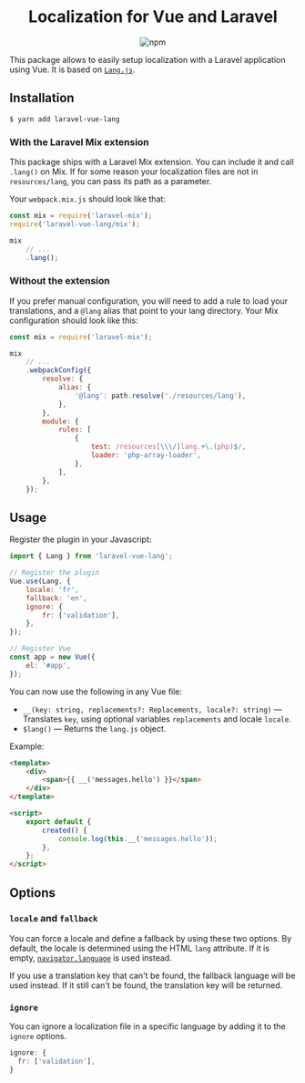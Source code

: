 <p align="center">
  <h1 align="center">Localization for Vue and Laravel</h1>
  <p align="center">
    <img alt="npm" src="https://img.shields.io/npm/v/laravel-vue-lang?color=32c854">
  </p>
<p>

This package allows to easily setup localization with a Laravel application using Vue. It is based on [`Lang.js`](https://github.com/rmariuzzo/Lang.js/).

## Installation

```console
$ yarn add laravel-vue-lang
```

### With the Laravel Mix extension

This package ships with a Laravel Mix extension. You can include it and call `.lang()` on Mix. If for some reason your localization files are not in `resources/lang`, you can pass its path as a parameter.

Your `webpack.mix.js` should look like that:

```js
const mix = require('laravel-mix');
require('laravel-vue-lang/mix');

mix
	// ...
	.lang();
```

### Without the extension

If you prefer manual configuration, you will need to add a rule to load your translations, and a `@lang` alias that point to your lang directory. Your Mix configuration should look like this:

```js
const mix = require('laravel-mix');

mix
	// ...
	.webpackConfig({
		resolve: {
			alias: {
				'@lang': path.resolve('./resources/lang'),
			},
		},
		module: {
			rules: [
				{
					test: /resources[\\\/]lang.+\.(php)$/,
					loader: 'php-array-loader',
				},
			],
		},
	});
```

## Usage

Register the plugin in your Javascript:

```js
import { Lang } from 'laravel-vue-lang';

// Register the plugin
Vue.use(Lang, {
	locale: 'fr',
	fallback: 'en',
	ignore: {
		fr: ['validation'],
	},
});

// Register Vue
const app = new Vue({
	el: '#app',
});
```

You can now use the following in any Vue file:

- `__(key: string, replacements?: Replacements, locale?: string)` — Translates `key`, using optional variables `replacements` and locale `locale`.
- `$lang()` — Returns the `lang.js` object.

Example:

```html
<template>
	<div>
		<span>{{ __('messages.hello') }}</span>
	</div>
</template>

<script>
	export default {
		created() {
			console.log(this.__('messages.hello'));
		},
	};
</script>
```

## Options

### `locale` and `fallback`

You can force a locale and define a fallback by using these two options. By default, the locale is determined using the HTML `lang` attribute. If it is empty, [`navigator.language`](https://developer.mozilla.org/en-US/docs/Web/API/NavigatorLanguage/language) is used instead.

If you use a translation key that can't be found, the fallback language will be used instead. If it still can't be found, the translation key will be returned.

### `ignore`

You can ignore a localization file in a specific language by adding it to the `ignore` options.

```js
ignore: {
  fr: ['validation'],
}
```
